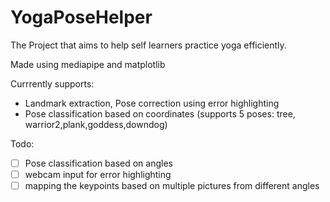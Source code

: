 # YogaPoseHelper

The Project that aims to help self learners practice yoga efficiently.  

Made using mediapipe and matplotlib

Currrently supports:
- Landmark extraction, Pose correction using error highlighting
- Pose classification based on coordinates (supports 5 poses: tree, warrior2,plank,goddess,downdog)

Todo:
- [ ] Pose classification based on angles
- [ ] webcam input for error highlighting
- [ ] mapping the keypoints based on multiple pictures from different angles